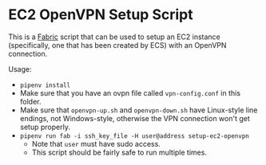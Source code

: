 # EC2 OpenVPN Setup Script

This is a [Fabric](https://www.fabfile.org/) script that can be used to setup an EC2 instance (specifically, one that has been created by ECS) with an OpenVPN connection.

Usage:
- `pipenv install`
- Make sure that you have an ovpn file called `vpn-config.conf` in this folder.
- Make sure that `openvpn-up.sh` and `openvpn-down.sh` have Linux-style line endings, not Windows-style, otherwise the VPN connection won't get setup properly.
- `pipenv run fab -i ssh_key_file -H user@address setup-ec2-openvpn`
  - Note that `user` must have sudo access.
  - This script should be fairly safe to run multiple times.
